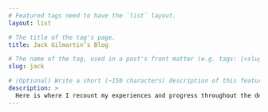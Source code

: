```yaml
---
# Featured tags need to have the `list` layout.
layout: list

# The title of the tag's page.
title: Jack Gilmartin’s Blog

# The name of the tag, used in a post's front matter (e.g. tags: [<slug>]).
slug: jack

# (Optional) Write a short (~150 characters) description of this featured tag.
description: >
  Here is where I recount my experiences and progress throughout the development of _Project Dissonance_.
---
```

